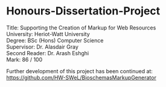 # Honours-Dissertation-Project

Title: Supporting the Creation of Markup for Web Resources<br/>
University: Heriot-Watt University<br/>
Degree: BSc (Hons) Computer Science<br/>
Supervisor: Dr. Alasdair Gray<br/>
Second Reader: Dr. Arash Eshghi<br/>
Mark: 86 / 100 <br/>

Further development of this project has been continued at:
https://github.com/HW-SWeL/BioschemasMarkupGenerator

